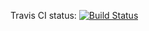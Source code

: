 Travis CI status: [![Build Status](https://travis-ci.com/uva-cp-1920/UVa_Library.svg?branch=master)](https://travis-ci.com/uva-cp-1920/UVa_Library)
